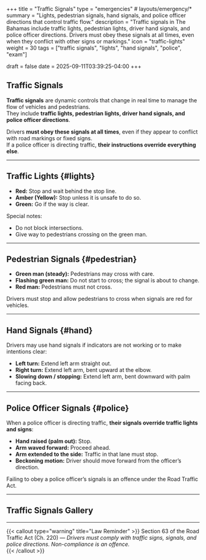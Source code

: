 +++
title = "Traffic Signals"
type = "emergencies"           # layouts/emergency/*
summary = "Lights, pedestrian signals, hand signals, and police officer directions that control traffic flow."
description = "Traffic signals in The Bahamas include traffic lights, pedestrian lights, driver hand signals, and police officer directions. Drivers must obey these signals at all times, even when they conflict with other signs or markings."
icon = "traffic-lights"
weight = 30
tags = ["traffic signals", "lights", "hand signals", "police", "exam"]

draft = false
date = 2025-09-11T03:39:25-04:00
+++

## Traffic Signals

**Traffic signals** are dynamic controls that change in real time to manage the flow of vehicles and pedestrians.  
They include **traffic lights, pedestrian lights, driver hand signals, and police officer directions**.  

Drivers **must obey these signals at all times**, even if they appear to conflict with road markings or fixed signs.  
If a police officer is directing traffic, **their instructions override everything else**.

---

## Traffic Lights {#lights}

- **Red:** Stop and wait behind the stop line.  
- **Amber (Yellow):** Stop unless it is unsafe to do so.  
- **Green:** Go if the way is clear.  

Special notes:  
- Do not block intersections.  
- Give way to pedestrians crossing on the green man.  

---

## Pedestrian Signals {#pedestrian}

- **Green man (steady):** Pedestrians may cross with care.  
- **Flashing green man:** Do not start to cross; the signal is about to change.  
- **Red man:** Pedestrians must not cross.  

Drivers must stop and allow pedestrians to cross when signals are red for vehicles.  

---

## Hand Signals {#hand}

Drivers may use hand signals if indicators are not working or to make intentions clear:

- **Left turn:** Extend left arm straight out.  
- **Right turn:** Extend left arm, bent upward at the elbow.  
- **Slowing down / stopping:** Extend left arm, bent downward with palm facing back.  

---

## Police Officer Signals {#police}

When a police officer is directing traffic, **their signals override traffic lights and signs**:

- **Hand raised (palm out):** Stop.  
- **Arm waved forward:** Proceed ahead.  
- **Arm extended to the side:** Traffic in that lane must stop.  
- **Beckoning motion:** Driver should move forward from the officer’s direction.  

Failing to obey a police officer’s signals is an offence under the Road Traffic Act.  

---

## Traffic Signals Gallery

<!-- <div class="[ grid gap--1 grid-cols--2 sm:grid-cols--3 md:grid-cols--4 ]">

  {{< figure src="/images/signals/traffic-light.jpg" alt="Traffic light showing red, amber, green" caption="Traffic Light" >}}
  {{< figure src="/images/signals/pedestrian-light.jpg" alt="Pedestrian crossing signal with green man" caption="Pedestrian Signal" >}}
  {{< figure src="/images/signals/hand-left-turn.jpg" alt="Hand signal for left turn" caption="Hand Signal: Left Turn" >}}
  {{< figure src="/images/signals/police-stop.jpg" alt="Police officer holding up hand to stop traffic" caption="Police Officer: Stop" >}}

</div> -->

---

{{< callout type="warning" title="Law Reminder" >}}
Section 63 of the Road Traffic Act (Ch. 220) — *Drivers must comply with traffic signs, signals, and police directions. Non-compliance is an offence.*  
{{< /callout >}}